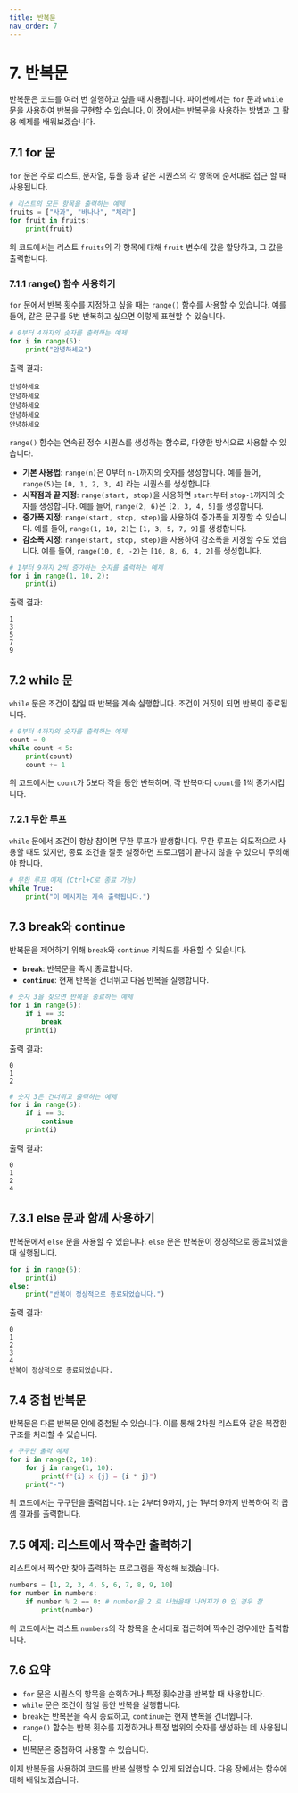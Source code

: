 ```yaml
---
title: 반복문
nav_order: 7
---
```


# 7. 반복문

반복문은 코드를 여러 번 실행하고 싶을 때 사용됩니다. 파이썬에서는 `for` 문과 `while` 문을 사용하여 반복을 구현할 수 있습니다. 이 장에서는 반복문을 사용하는 방법과 그 활용 예제를 배워보겠습니다.

## 7.1 for 문

`for` 문은 주로 리스트, 문자열, 튜플 등과 같은 시퀀스의 각 항목에 순서대로 접근 할 때 사용됩니다.

```python
# 리스트의 모든 항목을 출력하는 예제
fruits = ["사과", "바나나", "체리"]
for fruit in fruits:
    print(fruit)
```

위 코드에서는 리스트 `fruits`의 각 항목에 대해 `fruit` 변수에 값을 할당하고, 그 값을 출력합니다.

### 7.1.1 range() 함수 사용하기

`for` 문에서 반복 횟수를 지정하고 싶을 때는 `range()` 함수를 사용할 수 있습니다. 예를 들어, 같은 문구를 5번 반복하고 싶으면 이렇게 표현할 수 있습니다.

```python
# 0부터 4까지의 숫자를 출력하는 예제
for i in range(5):
    print("안녕하세요")
```

출력 결과:

```
안녕하세요
안녕하세요
안녕하세요
안녕하세요
안녕하세요
```

`range()` 함수는 연속된 정수 시퀀스를 생성하는 함수로, 다양한 방식으로 사용할 수 있습니다.

- **기본 사용법**: `range(n)`은 0부터 `n-1`까지의 숫자를 생성합니다. 예를 들어, `range(5)`는 `[0, 1, 2, 3, 4]` 라는 시퀀스를 생성합니다.
- **시작점과 끝 지정**: `range(start, stop)`을 사용하면 `start`부터 `stop-1`까지의 숫자를 생성합니다. 예를 들어, `range(2, 6)`은 `[2, 3, 4, 5]`를 생성합니다.
- **증가폭 지정**: `range(start, stop, step)`을 사용하여 증가폭을 지정할 수 있습니다. 예를 들어, `range(1, 10, 2)`는 `[1, 3, 5, 7, 9]`를 생성합니다.
- **감소폭 지정**: `range(start, stop, step)`을 사용하여 감소폭을 지정할 수도 있습니다. 예를 들어, `range(10, 0, -2)`는 `[10, 8, 6, 4, 2]`를 생성합니다.

```python
# 1부터 9까지 2씩 증가하는 숫자를 출력하는 예제
for i in range(1, 10, 2):
    print(i)
```

출력 결과:

```
1
3
5
7
9
```

## 7.2 while 문

`while` 문은 조건이 참일 때 반복을 계속 실행합니다. 조건이 거짓이 되면 반복이 종료됩니다.

```python
# 0부터 4까지의 숫자를 출력하는 예제
count = 0
while count < 5:
    print(count)
    count += 1
```

위 코드에서는 `count`가 5보다 작을 동안 반복하며, 각 반복마다 `count`를 1씩 증가시킵니다.

### 7.2.1 무한 루프

`while` 문에서 조건이 항상 참이면 무한 루프가 발생합니다. 무한 루프는 의도적으로 사용할 때도 있지만, 종료 조건을 잘못 설정하면 프로그램이 끝나지 않을 수 있으니 주의해야 합니다.

```python
# 무한 루프 예제 (Ctrl+C로 종료 가능)
while True:
    print("이 메시지는 계속 출력됩니다.")
```

## 7.3 break와 continue

반복문을 제어하기 위해 `break`와 `continue` 키워드를 사용할 수 있습니다.

- **`break`**: 반복문을 즉시 종료합니다.
- **`continue`**: 현재 반복을 건너뛰고 다음 반복을 실행합니다.

```python
# 숫자 3을 찾으면 반복을 종료하는 예제
for i in range(5):
    if i == 3:
        break
    print(i)
```

출력 결과:

```
0
1
2
```

```python
# 숫자 3은 건너뛰고 출력하는 예제
for i in range(5):
    if i == 3:
        continue
    print(i)
```

출력 결과:

```
0
1
2
4
```

## 7.3.1 else 문과 함께 사용하기

반복문에서 `else` 문을 사용할 수 있습니다. `else` 문은 반복문이 정상적으로 종료되었을 때 실행됩니다.

```python
for i in range(5):
    print(i)
else:
    print("반복이 정상적으로 종료되었습니다.")
```

출력 결과:

```
0
1
2
3
4
반복이 정상적으로 종료되었습니다.
```

## 7.4 중첩 반복문

반복문은 다른 반복문 안에 중첩될 수 있습니다. 이를 통해 2차원 리스트와 같은 복잡한 구조를 처리할 수 있습니다.

```python
# 구구단 출력 예제
for i in range(2, 10):
    for j in range(1, 10):
        print(f"{i} x {j} = {i * j}")
    print("-")
```

위 코드에서는 구구단을 출력합니다. `i`는 2부터 9까지, `j`는 1부터 9까지 반복하여 각 곱셈 결과를 출력합니다.

## 7.5 예제: 리스트에서 짝수만 출력하기

리스트에서 짝수만 찾아 출력하는 프로그램을 작성해 보겠습니다.

```python
numbers = [1, 2, 3, 4, 5, 6, 7, 8, 9, 10]
for number in numbers:
    if number % 2 == 0: # number을 2 로 나눴을때 나머지가 0 인 경우 참
        print(number)
```

위 코드에서는 리스트 `numbers`의 각 항목을 순서대로 접근하여 짝수인 경우에만 출력합니다.

## 7.6 요약

- `for` 문은 시퀀스의 항목을 순회하거나 특정 횟수만큼 반복할 때 사용합니다.
- `while` 문은 조건이 참일 동안 반복을 실행합니다.
- `break`는 반복문을 즉시 종료하고, `continue`는 현재 반복을 건너뜁니다.
- `range()` 함수는 반복 횟수를 지정하거나 특정 범위의 숫자를 생성하는 데 사용됩니다.
- 반복문은 중첩하여 사용할 수 있습니다.

이제 반복문을 사용하여 코드를 반복 실행할 수 있게 되었습니다. 다음 장에서는 함수에 대해 배워보겠습니다.
